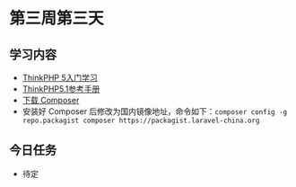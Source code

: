# 第三周第三天
## 学习内容
* [ThinkPHP 5入门学习](https://www.kancloud.cn/thinkphp/thinkphp5_quickstart/147278)
* [ThinkPHP5.1参考手册](https://www.kancloud.cn/manual/thinkphp5_1)
* [下载 Composer](https://getcomposer.org/download/)
* 安装好 Composer 后修改为国内镜像地址，命令如下：`composer config -g repo.packagist composer https://packagist.laravel-china.org`

## 今日任务
* 待定
